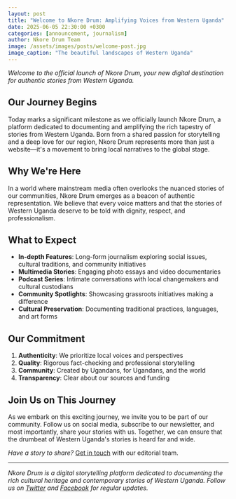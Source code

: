 ```yaml
---
layout: post
title: "Welcome to Nkore Drum: Amplifying Voices from Western Uganda"
date: 2025-06-05 22:30:00 +0300
categories: [announcement, journalism]
author: Nkore Drum Team
image: /assets/images/posts/welcome-post.jpg
image_caption: "The beautiful landscapes of Western Uganda"
---
```


*Welcome to the official launch of Nkore Drum, your new digital destination for authentic stories from Western Uganda.*

## Our Journey Begins

Today marks a significant milestone as we officially launch Nkore Drum, a platform dedicated to documenting and amplifying the rich tapestry of stories from Western Uganda. Born from a shared passion for storytelling and a deep love for our region, Nkore Drum represents more than just a website—it's a movement to bring local narratives to the global stage.

## Why We're Here

In a world where mainstream media often overlooks the nuanced stories of our communities, Nkore Drum emerges as a beacon of authentic representation. We believe that every voice matters and that the stories of Western Uganda deserve to be told with dignity, respect, and professionalism.

## What to Expect

- **In-depth Features**: Long-form journalism exploring social issues, cultural traditions, and community initiatives
- **Multimedia Stories**: Engaging photo essays and video documentaries
- **Podcast Series**: Intimate conversations with local changemakers and cultural custodians
- **Community Spotlights**: Showcasing grassroots initiatives making a difference
- **Cultural Preservation**: Documenting traditional practices, languages, and art forms

## Our Commitment

1. **Authenticity**: We prioritize local voices and perspectives
2. **Quality**: Rigorous fact-checking and professional storytelling
3. **Community**: Created by Ugandans, for Ugandans, and the world
4. **Transparency**: Clear about our sources and funding

## Join Us on This Journey

As we embark on this exciting journey, we invite you to be part of our community. Follow us on social media, subscribe to our newsletter, and most importantly, share your stories with us. Together, we can ensure that the drumbeat of Western Uganda's stories is heard far and wide.

*Have a story to share?* [Get in touch](/contact) with our editorial team.

---

*Nkore Drum is a digital storytelling platform dedicated to documenting the rich cultural heritage and contemporary stories of Western Uganda. Follow us on [Twitter](https://twitter.com/nkoredrum) and [Facebook](https://facebook.com/nkoredrum) for regular updates.*
